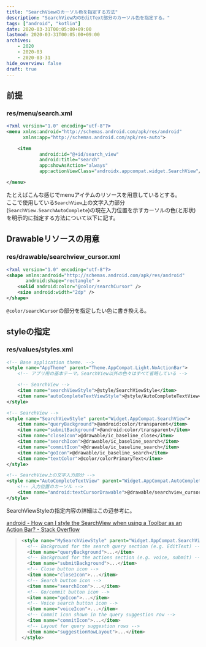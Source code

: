 ```yaml
---
title: "SearchViewのカーソル色を指定する方法"
description: "SearchView内のEditText部分のカーソル色を指定する。"
tags: ["android", "kotlin"]
date: 2020-03-31T00:05:00+09:00
lastmod: 2020-03-31T00:05:00+09:00
archives:
    - 2020
    - 2020-03
    - 2020-03-31
hide_overview: false
draft: true
---
```


## 前提

### res/menu/search.xml

```xml
<?xml version="1.0" encoding="utf-8"?>
<menu xmlns:android="http://schemas.android.com/apk/res/android"
      xmlns:app="http://schemas.android.com/apk/res-auto">

    <item
            android:id="@+id/search_view"
            android:title="search"
            app:showAsAction="always"
            app:actionViewClass="androidx.appcompat.widget.SearchView"/>

</menu>
```

たとえばこんな感じでmenuアイテムのリソースを用意しているとする。  
ここで使用している`SearchView`上の文字入力部分(`SearchView.SearchAutoComplete`)の現在入力位置を示すカーソルの色(と形状)を明示的に指定する方法について以下に記す。

## Drawableリソースの用意

### res/drawable/searchview_cursor.xml

```xml
<?xml version="1.0" encoding="utf-8"?>
<shape xmlns:android="http://schemas.android.com/apk/res/android"
       android:shape="rectangle" >
    <solid android:color="@color/searchCursor" />
    <size android:width="2dp" />
</shape>
```

`@color/searchCursor`の部分を指定したい色に書き換える。

## styleの指定

### res/values/styles.xml

```xml
<!-- Base application theme. -->
<style name="AppTheme" parent="Theme.AppCompat.Light.NoActionBar">
    <!-- アプリ用の基本テーマ。SearchView以外の色々はすべて省略している -->

    <!-- SearchView -->
    <item name="searchViewStyle">@style/SearchViewStyle</item>
    <item name="autoCompleteTextViewStyle">@style/AutoCompleteTextView</item>
</style>

<!-- SearchView -->
<style name="SearchViewStyle" parent="Widget.AppCompat.SearchView">
    <item name="queryBackground">@android:color/transparent</item>
    <item name="submitBackground">@android:color/transparent</item>
    <item name="closeIcon">@drawable/ic_baseline_close</item>
    <item name="searchIcon">@drawable/ic_baseline_search</item>
    <item name="commitIcon">@drawable/ic_baseline_search</item>
    <item name="goIcon">@drawable/ic_baseline_search</item>
    <item name="textColor">@color/colorPrimaryText</item>
</style>

<!-- SearchView上の文字入力部分 -->
<style name="AutoCompleteTextView" parent="Widget.AppCompat.AutoCompleteTextView">
    <!-- 入力位置のカーソル -->
    <item name="android:textCursorDrawable">@drawable/searchview_cursor</item>
</style>
```

SearchViewStyleの指定内容の詳細はこの辺参考に。

[android - How can I style the SearchView when using a Toolbar as an Action Bar? - Stack Overflow](https://stackoverflow.com/a/28018439)

>
>```xml
><style name="MySearchViewStyle" parent="Widget.AppCompat.SearchView">
>   <!-- Background for the search query section (e.g. EditText) -->
>   <item name="queryBackground">...</item>
>   <!-- Background for the actions section (e.g. voice, submit) -->
>   <item name="submitBackground">...</item>
>   <!-- Close button icon -->
>   <item name="closeIcon">...</item>
>   <!-- Search button icon -->
>   <item name="searchIcon">...</item>
>   <!-- Go/commit button icon -->
>   <item name="goIcon">...</item>
>   <!-- Voice search button icon -->
>   <item name="voiceIcon">...</item>
>   <!-- Commit icon shown in the query suggestion row -->
>   <item name="commitIcon">...</item>
>   <!-- Layout for query suggestion rows -->
>   <item name="suggestionRowLayout">...</item>
></style>
>```
